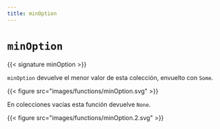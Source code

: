 ```yaml
---
title: minOption
---
```


# `minOption`

{{< signature minOption >}}

`minOption` devuelve el menor valor de esta colección, envuelto con `Some`.

{{< figure src="images/functions/minOption.svg" >}}

En colecciones vacías esta función devuelve `None`.

{{< figure src="images/functions/minOption.2.svg" >}}
